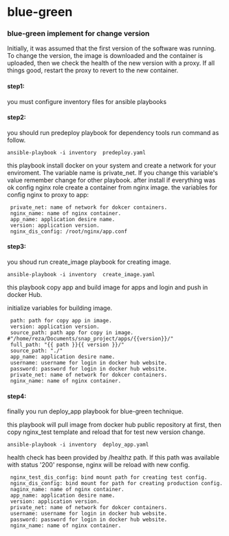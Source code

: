 # blue-green


### blue-green implement for change version

Initially, it was assumed that the first version of the software was running. To change the version, the image is downloaded and the container is uploaded, then we check the health of the new version with a proxy. If all things good, restart the proxy to revert to the new container.


#### step1:
you must configure inventory files for ansible playbooks
#### step2:
you should run predeploy playbook for dependency tools run command as follow.


```
ansible-playbook -i inventory  predeploy.yaml
```
this playbook install docker on your system and create a network for your enviroment. The variable name is private_net.
If you change this variable's value remember  change for other playbook.
after install if everything was ok config nginx role create a container from nginx image.
the variables for config nginx to proxy to app:
```
 private_net: name of network for dokcer containers.
 nginx_name: name of nginx container.
 app_name: application desire name.
 version: application version.
 nginx_dis_config: /root/nginx/app.conf 
```


#### step3:

you shoud run create_image playbook for creating  image.

```
ansible-playbook -i inventory  create_image.yaml

```
this playbook copy app and build image for apps and login and push in docker Hub.

initialize variables for building image.

```
 path: path for copy app in image.
 version: application version.
 source_path: path app for copy in image. #"/home/reza/Documents/snap_project/apps/{{version}}/"
 full_path: "{{ path }}{{ version }}/"
 source_path: "./"
 app_name: application desire name.
 username: username for login in docker hub website.
 password: password for login in docker hub website.
 private_net: name of network for dokcer containers.
 nginx_name: name of nginx container.
```

#### step4:

finally you run deploy_app playbook for blue-green technique.

this playbook will pull image from docker hub public repository at first, then copy nginx_test template and reload that for test new version change.

```
ansible-playbook -i inventory  deploy_app.yaml

```

health check has been provided by /healthz path. If this path was available with status '200' response, nginx will be reload with new config.  


```
 nginx_test_dis_config: bind mount path for creating test config.
 nginx_dis_config: bind mount for path for creating production config.
 naginx_name: name of nginx container.
 app_name: application desire name.
 version: application version.
 private_net: name of network for dokcer containers.
 username: username for login in docker hub website.
 password: password for login in docker hub website.
 nginx_name: name of nginx container.

 ```


